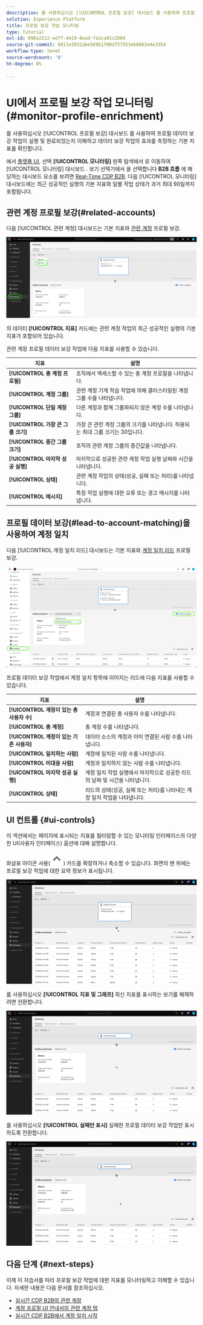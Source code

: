 ```yaml
---
description: 를 사용하십시오 [!UICONTROL 프로필 보강] 대시보드 를 사용하여 프로필 데이터 보강 작업이 실행 및 완료되었는지 이해하고 데이터 보강 작업의 효과를 측정하는 기본 지표를 확인합니다.
solution: Experience Platform
title: 프로필 보강 작업 모니터링
type: Tutorial
exl-id: 096a2212-ed7f-4419-8ead-fa1ca01c2804
source-git-commit: 6811e3032abe569b1f00d757553eb6862e4e3354
workflow-type: tm+mt
source-wordcount: '0'
ht-degree: 0%

---
```


# UI에서 프로필 보강 작업 모니터링(#monitor-profile-enrichment)

를 사용하십시오 [!UICONTROL 프로필 보강] 대시보드 를 사용하여 프로필 데이터 보강 작업이 실행 및 완료되었는지 이해하고 데이터 보강 작업의 효과를 측정하는 기본 지표를 확인합니다.

에서 [플랫폼 UI](https://platform.adobe.com), 선택 **[!UICONTROL 모니터링]** 왼쪽 탐색에서 로 이동하여 [!UICONTROL 모니터링] 대시보드 . 보기 선택기에서 을 선택합니다 **B2B 흐름** 에 해당하는 대시보드 요소를 보려면 [Real-Time CDP B2B](/help/rtcdp/b2b-overview.md).  다음 [!UICONTROL 모니터링] 대시보드에는 최근 성공적인 실행의 기본 지표와 일별 작업 상태가 과거 최대 90일까지 포함됩니다.

## 관련 계정 프로필 보강(#related-accounts)

다음 [!UICONTROL 관련 계정] 대시보드는 기본 지표와 [관련 계정](/help/rtcdp/b2b-ai-ml-services/related-accounts.md) 프로필 보강.

![Experience Platform UI에서 프로필 보강 작업 모니터링 화면에 도달하는 방법에 대한 시각적 표시입니다.](/help/dataflows/assets/ui/b2b/monitoring-profile-enrichment-jobs.png)

의 데이터 **[!UICONTROL 지표]** 카드에는 관련 계정 작업의 최근 성공적인 실행의 기본 지표가 포함되어 있습니다.

관련 계정 프로필 데이터 보강 작업에 다음 지표를 사용할 수 있습니다.

| 지표 | 설명 |
| --------- | ---------- |
| **[!UICONTROL 총 계정 프로필]** | 조직에서 액세스할 수 있는 총 계정 프로필을 나타냅니다. |
| **[!UICONTROL 계정 그룹]** | 관련 계정 기계 학습 작업에 의해 클러스터링된 계정 그룹 수를 나타냅니다. |
| **[!UICONTROL 단일 계정 그룹]** | 다른 계정과 함께 그룹화되지 않은 계정 수를 나타냅니다. |
| **[!UICONTROL 가장 큰 그룹 크기]** | 가장 큰 관련 계정 그룹의 크기를 나타냅니다. 허용되는 최대 그룹 크기는 30입니다. |
| **[!UICONTROL 중간 그룹 크기]** | 조직의 관련 계정 그룹의 중간값을 나타냅니다. |
| **[!UICONTROL 마지막 성공 실행]** | 마지막으로 성공한 관련 계정 작업 실행 날짜와 시간을 나타냅니다. |
| **[!UICONTROL 상태]** | 관련 계정 작업의 상태(성공, 실패 또는 처리)를 나타냅니다. |
| **[!UICONTROL 메시지]** | 특정 작업 실행에 대한 오류 또는 경고 메시지를 나타냅니다. |

## 프로필 데이터 보강(#lead-to-account-matching)을 사용하여 계정 일치

다음 [!UICONTROL 계정 일치 리드] 대시보드는 기본 지표와 [계정 일치 리드](/help/rtcdp/b2b-ai-ml-services/lead-to-account-matching.md) 프로필 보강.

![계정 일치 프로필 데이터 보강 리드](/help/dataflows/assets/ui/b2b/mpc-lead-to-account-matching.png)

프로필 데이터 보강 작업에서 계정 일치 항목에 이어지는 리드에 다음 지표를 사용할 수 있습니다.

| 지표 | 설명 |
| --------- | ---------- |
| **[!UICONTROL 계정이 있는 총 사용자 수]** | 계정과 연결된 총 사용자 수를 나타냅니다. |
| **[!UICONTROL 총 계정]** | 총 계정 수를 나타냅니다. |
| **[!UICONTROL 계정이 있는 기존 사용자]** | 데이터 소스의 계정과 이미 연결된 사람 수를 나타냅니다. |
| **[!UICONTROL 일치하는 사람]** | 계정에 일치된 사람 수를 나타냅니다. |
| **[!UICONTROL 미대응 사람]** | 계정과 일치하지 않는 사람 수를 나타냅니다. |
| **[!UICONTROL 마지막 성공 실행]** | 계정 일치 작업 실행에서 마지막으로 성공한 리드의 날짜 및 시간을 나타냅니다. |
| **[!UICONTROL 상태]** | 리드의 상태(성공, 실패 또는 처리)를 나타내는 계정 일치 작업을 나타냅니다. |

## UI 컨트롤 {#ui-controls}

이 섹션에서는 페이지에 표시되는 지표를 필터링할 수 있는 모니터링 인터페이스의 다양한 UI(사용자 인터페이스) 옵션에 대해 설명합니다.

화살표 아이콘 사용(![화살표 아이콘](/help/dataflows/assets/ui/monitor-destinations/chevron-up.png)) 카드를 확장하거나 축소할 수 있습니다. 화면의 맨 위에는 프로필 보강 작업에 대한 요약 정보가 표시됩니다.

![화살표 아이콘 UI 컨트롤을 표시하는 화면 기록](/help/dataflows/assets/ui/b2b/use-arrow-control.gif)

를 사용하십시오 **[!UICONTROL 지표 및 그래프]** 최신 지표를 표시하는 보기를 해제하려면 전환합니다.

![지표 및 그래프를 표시하는 화면 기록](/help/dataflows/assets/ui/b2b/metrics-and-graphs-toggle.gif)

를 사용하십시오 **[!UICONTROL 실패만 표시]** 실패한 프로필 데이터 보강 작업만 표시하도록 전환합니다.

![실패 표시만 표시하는 화면 기록](/help/dataflows/assets/ui/b2b/show-failures-only.gif)

## 다음 단계 {#next-steps}

이제 이 자습서를 따라 프로필 보강 작업에 대한 지표를 모니터링하고 이해할 수 있습니다. 자세한 내용은 다음 문서를 참조하십시오.

* [실시간 CDP B2B의 관련 계정](/help/rtcdp/b2b-ai-ml-services/related-accounts.md)
* [계정 프로필 UI 안내서의 관련 계정 탭](/help/rtcdp/accounts/account-profile-ui-guide.md)
* [실시간 CDP B2B에서 계정 일치 시작](/help/rtcdp/b2b-ai-ml-services/lead-to-account-matching.md)
